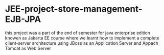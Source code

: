 # JEE-project-store-management-EJB-JPA
this project was a part of the end of semester for java enterprise edition knowen as Jakarta EE
 course where we learnt how to implement a complete client-server architecture using JBoss as an Application Server and Appach Tomcat as Web Server 
